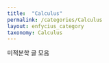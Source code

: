```yaml
---
title:  "Calculus"
permalink: /categories/Calculus
layout: enfycius_category
taxonomy: Calculus
---
```


미적분학 글 모음
